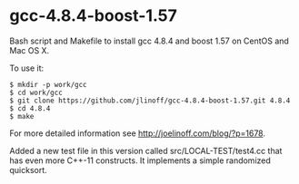 # gcc-4.8.4-boost-1.57
Bash script and Makefile to install gcc 4.8.4 and boost 1.57 on CentOS and Mac OS X.

To use it:

    $ mkdir -p work/gcc
    $ cd work/gcc
    $ git clone https://github.com/jlinoff/gcc-4.8.4-boost-1.57.git 4.8.4
    $ cd 4.8.4
    $ make

For more detailed information see http://joelinoff.com/blog/?p=1678.

Added a new test file in this version called src/LOCAL-TEST/test4.cc that has even more C++-11 constructs. It implements a simple randomized quicksort.
